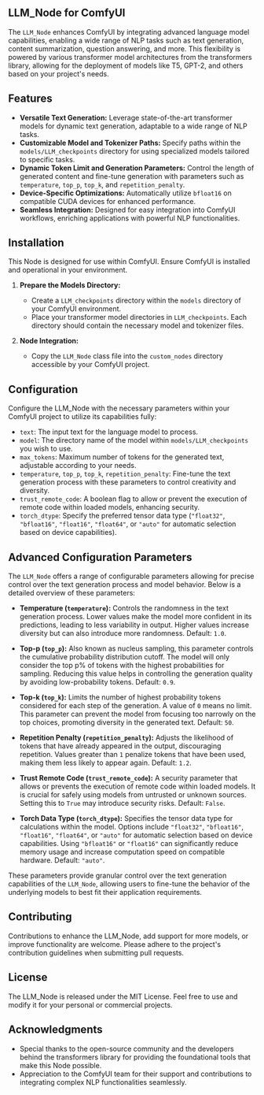 ## LLM_Node for ComfyUI
The `LLM_Node` enhances ComfyUI by integrating advanced language model capabilities, enabling a wide range of NLP tasks such as text generation, content summarization, question answering, and more. This flexibility is powered by various transformer model architectures from the transformers library, allowing for the deployment of models like T5, GPT-2, and others based on your project's needs.

## Features
- **Versatile Text Generation:** Leverage state-of-the-art transformer models for dynamic text generation, adaptable to a wide range of NLP tasks.
- **Customizable Model and Tokenizer Paths:** Specify paths within the `models/LLM_checkpoints` directory for using specialized models tailored to specific tasks.
- **Dynamic Token Limit and Generation Parameters:** Control the length of generated content and fine-tune generation with parameters such as `temperature`, `top_p`, `top_k`, and `repetition_penalty`.
- **Device-Specific Optimizations:** Automatically utilize `bfloat16` on compatible CUDA devices for enhanced performance.
- **Seamless Integration:** Designed for easy integration into ComfyUI workflows, enriching applications with powerful NLP functionalities.

## Installation
This Node is designed for use within ComfyUI. Ensure ComfyUI is installed and operational in your environment. 

1. **Prepare the Models Directory:**
   - Create a `LLM_checkpoints` directory within the `models` directory of your ComfyUI environment.
   - Place your transformer model directories in `LLM_checkpoints`. Each directory should contain the necessary model and tokenizer files.

2. **Node Integration:**
   - Copy the `LLM_Node` class file into the `custom_nodes` directory accessible by your ComfyUI project.

## Configuration
Configure the LLM_Node with the necessary parameters within your ComfyUI project to utilize its capabilities fully:

- `text`: The input text for the language model to process.
- `model`: The directory name of the model within `models/LLM_checkpoints` you wish to use.
- `max_tokens`: Maximum number of tokens for the generated text, adjustable according to your needs.
- `temperature`, `top_p`, `top_k`, `repetition_penalty`: Fine-tune the text generation process with these parameters to control creativity and diversity.
- `trust_remote_code`: A boolean flag to allow or prevent the execution of remote code within loaded models, enhancing security.
- `torch_dtype`: Specify the preferred tensor data type (`"float32"`, `"bfloat16"`, `"float16"`, `"float64"`, or `"auto"` for automatic selection based on device capabilities).

## Advanced Configuration Parameters

The `LLM_Node` offers a range of configurable parameters allowing for precise control over the text generation process and model behavior. Below is a detailed overview of these parameters:

- **Temperature (`temperature`):** Controls the randomness in the text generation process. Lower values make the model more confident in its predictions, leading to less variability in output. Higher values increase diversity but can also introduce more randomness. Default: `1.0`.

- **Top-p (`top_p`):** Also known as nucleus sampling, this parameter controls the cumulative probability distribution cutoff. The model will only consider the top p% of tokens with the highest probabilities for sampling. Reducing this value helps in controlling the generation quality by avoiding low-probability tokens. Default: `0.9`.

- **Top-k (`top_k`):** Limits the number of highest probability tokens considered for each step of the generation. A value of `0` means no limit. This parameter can prevent the model from focusing too narrowly on the top choices, promoting diversity in the generated text. Default: `50`.

- **Repetition Penalty (`repetition_penalty`):** Adjusts the likelihood of tokens that have already appeared in the output, discouraging repetition. Values greater than `1` penalize tokens that have been used, making them less likely to appear again. Default: `1.2`.

- **Trust Remote Code (`trust_remote_code`):** A security parameter that allows or prevents the execution of remote code within loaded models. It is crucial for safely using models from untrusted or unknown sources. Setting this to `True` may introduce security risks. Default: `False`.

- **Torch Data Type (`torch_dtype`):** Specifies the tensor data type for calculations within the model. Options include `"float32"`, `"bfloat16"`, `"float16"`, `"float64"`, or `"auto"` for automatic selection based on device capabilities. Using `"bfloat16"` or `"float16"` can significantly reduce memory usage and increase computation speed on compatible hardware. Default: `"auto"`.

These parameters provide granular control over the text generation capabilities of the `LLM_Node`, allowing users to fine-tune the behavior of the underlying models to best fit their application requirements.


## Contributing
Contributions to enhance the LLM_Node, add support for more models, or improve functionality are welcome. Please adhere to the project's contribution guidelines when submitting pull requests.

## License
The LLM_Node is released under the MIT License. Feel free to use and modify it for your personal or commercial projects.

## Acknowledgments
- Special thanks to the open-source community and the developers behind the transformers library for providing the foundational tools that make this Node possible.
- Appreciation to the ComfyUI team for their support and contributions to integrating complex NLP functionalities seamlessly.
